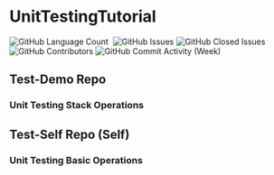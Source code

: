 # UnitTestingTutorial

<div>
<img alt="GitHub Language Count" src="https://img.shields.io/github/languages/count/andykr1k/UnitTestingTutorial?style=for-the-badge"/>
<img alt="" src="https://img.shields.io/github/repo-size/andykr1k/UnitTestingTutorial?style=for-the-badge"/>
<img alt="GitHub Issues" src="https://img.shields.io/github/issues/andykr1k/UnitTestingTutorial?style=for-the-badge"/>
<img alt="GitHub Closed Issues" src="https://img.shields.io/github/issues-closed/andykr1k/UnitTestingTutorial?style=for-the-badge"/>
<img alt="GitHub Contributors" src="https://img.shields.io/github/contributors/andykr1k/UnitTestingTutorial?style=for-the-badge"/>
<img alt="GitHub Commit Activity (Week)" src="https://img.shields.io/github/commit-activity/w/andykr1k/UnitTestingTutorial?style=for-the-badge"/>
</div>


## Test-Demo Repo
### Unit Testing Stack Operations

## Test-Self Repo (Self)
### Unit Testing Basic Operations
